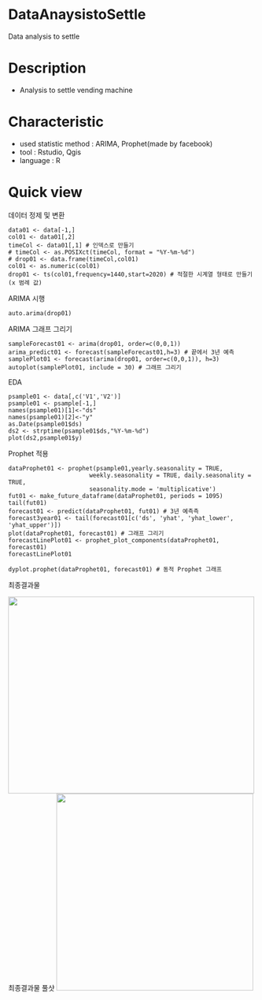 # DataAnaysistoSettle
Data analysis to settle
# Description
- Analysis to settle vending machine
# Characteristic
- used statistic method : ARIMA, Prophet(made by facebook)
- tool : Rstudio, Qgis
- language : R
# Quick view

데이터 정제 및 변환
```
data01 <- data[-1,]
col01 <- data01[,2] 
timeCol <- data01[,1] # 인덱스로 만들기
# timeCol <- as.POSIXct(timeCol, format = "%Y-%m-%d")
# drop01 <- data.frame(timeCol,col01)
col01 <- as.numeric(col01)
drop01 <- ts(col01,frequency=1440,start=2020) # 적절한 시계열 형태로 만들기(x 범례 값)
```

ARIMA 시행
```
auto.arima(drop01)
```

ARIMA 그래프 그리기
```
sampleForecast01 <- arima(drop01, order=c(0,0,1))
arima_predict01 <- forecast(sampleForecast01,h=3) # 끝에서 3년 예측
samplePlot01 <- forecast(arima(drop01, order=c(0,0,1)), h=3)
autoplot(samplePlot01, include = 30) # 그래프 그리기
```

EDA
```
psample01 <- data[,c('V1','V2')]
psample01 <- psample[-1,]
names(psample01)[1]<-"ds"
names(psample01)[2]<-"y"
as.Date(psample01$ds)
ds2 <- strptime(psample01$ds,"%Y-%m-%d")
plot(ds2,psample01$y)
```

Prophet 적용
```
dataProphet01 <- prophet(psample01,yearly.seasonality = TRUE,
                       weekly.seasonality = TRUE, daily.seasonality = TRUE,
                       seasonality.mode = 'multiplicative')
fut01 <- make_future_dataframe(dataProphet01, periods = 1095)
tail(fut01)
forecast01 <- predict(dataProphet01, fut01) # 3년 예측측
forecast3year01 <- tail(forecast01[c('ds', 'yhat', 'yhat_lower', 'yhat_upper')])
plot(dataProphet01, forecast01) # 그래프 그리기
forecastLinePlot01 <- prophet_plot_components(dataProphet01, forecast01)
forecastLinePlot01

dyplot.prophet(dataProphet01, forecast01) # 동적 Prophet 그래프
```
최종결과물

<img src="https://user-images.githubusercontent.com/92314150/149647239-755eb74b-1b92-4b66-bcd7-dfa2b35db551.jpg" width="500" height="400"/>
최종결과물 풀샷

<img src="https://user-images.githubusercontent.com/92314150/149647242-c211a21b-2698-4263-8f6e-8c11e7044cc0.jpg" width="400" height="400"/>

